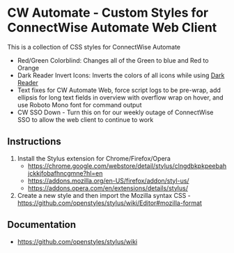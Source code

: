 # CW Automate - Custom Styles for ConnectWise Automate Web Client

This is a collection of CSS styles for ConnectWise Automate
- Red/Green Colorblind: Changes all of the Green to blue and Red to Orange
- Dark Reader Invert Icons: Inverts the colors of all icons while using [Dark Reader](https://darkreader.org/)
- Text fixes for CW Automate Web, force script logs to be pre-wrap, add ellipsis for long text fields in overview with overflow wrap on hover, and use Roboto Mono font for command output
- CW SSO Down - Turn this on for our weekly outage of ConnectWise SSO to allow the web client to continue to work

## Instructions
1. Install the Stylus extension for Chrome/Firefox/Opera
    - https://chrome.google.com/webstore/detail/stylus/clngdbkpkpeebahjckkjfobafhncgmne?hl=en
    - https://addons.mozilla.org/en-US/firefox/addon/styl-us/
    - https://addons.opera.com/en/extensions/details/stylus/
2. Create a new style and then import the Mozilla syntax CSS - https://github.com/openstyles/stylus/wiki/Editor#mozilla-format

## Documentation
- https://github.com/openstyles/stylus/wiki
